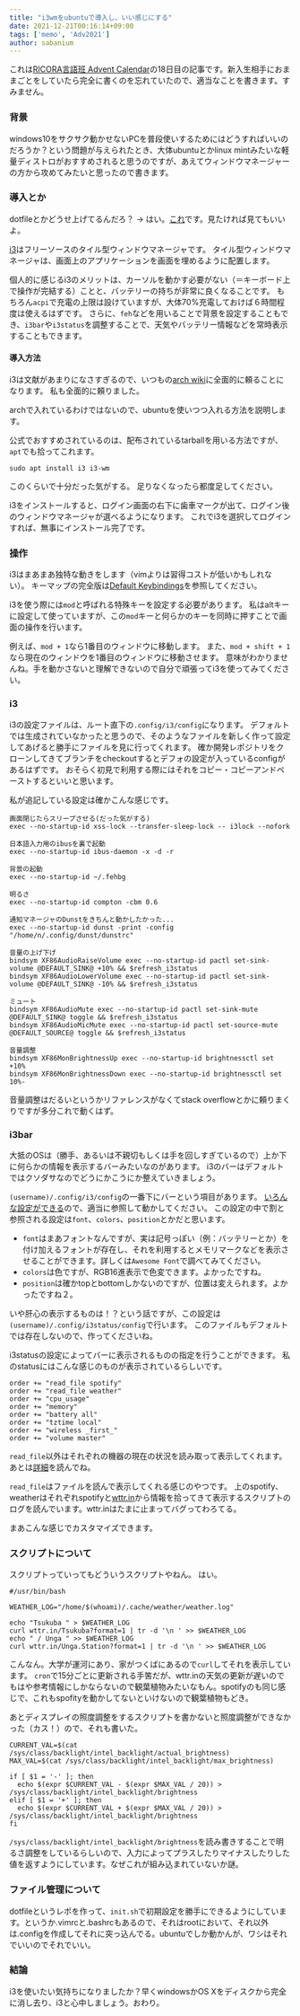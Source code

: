 ```yaml
---
title: "i3wmをubuntuで導入し、いい感じにする"
date: 2021-12-21T00:16:14+09:00
tags: ['memo', 'Adv2021']
author: sabanium
---
```


これは[RICORA言語班 Advent Calendar](https://adventar.org/6389)の18日目の記事です。新入生相手におままごとをしていたら完全に書くのを忘れていたので、適当なことを書きます。すみません。

### 背景

windows10をサクサク動かせないPCを普段使いするためにはどうすればいいのだろうか？という問題が与えられたとき、大体ubuntuとかlinux mintみたいな軽量ディストロがおすすめされると思うのですが、あえてウィンドウマネージャーの方から攻めてみたいと思ったので書きます。

### 導入とか

dotfileとかどうせ上げてるんだろ？ → はい。[これ](https://github.com/phnyo/dotfiles)です。見たければ見てもいいよ。

[i3](https://i3wm.org)はフリーソースのタイル型ウィンドウマネージャです。
タイル型ウィンドウマネージャは、画面上のアプリケーションを画面を埋めるように配置します。

個人的に感じるi3のメリットは、カーソルを動かす必要がない（＝キーボード上で操作が完結する）ことと、バッテリーの持ちが非常に良くなることです。
もちろん`acpi`で充電の上限は設けていますが、大体70%充電しておけば６時間程度は使えるはずです。
さらに、`feh`などを用いることで背景を設定することもでき、`i3bar`や`i3status`を調整することで、天気やバッテリー情報などを常時表示することもできます。

#### 導入方法

i3は文献があまりになさすぎるので、いつもの[arch wiki](https://wiki.archlinux.jp/index.php/I3)に全面的に頼ることになります。
私も全面的に頼りました。

archで入れているわけではないので、ubuntuを使いつつ入れる方法を説明します。

公式でおすすめされているのは、配布されているtarballを用いる方法ですが、`apt`でも拾ってこれます。

```
sudo apt install i3 i3-wm
```
このくらいで十分だった気がする。
足りなくなったら都度足してください。

i3をインストールすると、ログイン画面の右下に歯車マークが出て、ログイン後のウィンドウマネージャが選べるようになります。
これでi3を選択してログインすれば、無事にインストール完了です。

### 操作

i3はまあまあ独特な動きをします（vimよりは習得コストが低いかもしれない）。
キーマップの完全版は[Default Keybindings](https://i3wm.org/docs/userguide.html#_default_keybindings)を参照してください。

i3を使う際には`mod`と呼ばれる特殊キーを設定する必要があります。
私はaltキーに設定して使っていますが、この`mod`キーと何らかのキーを同時に押すことで画面の操作を行います。

例えば、`mod + 1`なら1番目のウィンドウに移動します。
また、`mod + shift + 1`なら現在のウィンドウを1番目のウィンドウに移動させます。
意味がわかりませんね。手を動かさないと理解できないので自分で頑張ってi3を使ってみてください。

### i3

i3の設定ファイルは、ルート直下の`.config/i3/config`になります。
デフォルトでは生成されていなかったと思うので、そのようなファイルを新しく作って設定してあげると勝手にファイルを見に行ってくれます。
確か開発レポジトリをクローンしてきてブランチをcheckoutするとデフォの設定が入っているconfigがあるはずです。
おそらく初見で利用する際にはそれをコピー・コピーアンドペーストするといいと思います。

私が追記している設定は確かこんな感じです。
```
画面閉じたらスリープさせる(だった気がする)
exec --no-startup-id xss-lock --transfer-sleep-lock -- i3lock --nofork

日本語入力用のibusを裏で起動
exec --no-startup-id ibus-daemon -x -d -r

背景の起動
exec --no-startup-id ~/.fehbg

明るさ
exec --no-startup-id compton -cbm 0.6

通知マネージャのDunstをきちんと動かしたかった...
exec --no-startup-id dunst -print -config "/home/n/.config/dunst/dunstrc"

音量の上げ下げ
bindsym XF86AudioRaiseVolume exec --no-startup-id pactl set-sink-volume @DEFAULT_SINK@ +10% && $refresh_i3status
bindsym XF86AudioLowerVolume exec --no-startup-id pactl set-sink-volume @DEFAULT_SINK@ -10% && $refresh_i3status

ミュート
bindsym XF86AudioMute exec --no-startup-id pactl set-sink-mute @DEFAULT_SINK@ toggle && $refresh_i3status
bindsym XF86AudioMicMute exec --no-startup-id pactl set-source-mute @DEFAULT_SOURCE@ toggle && $refresh_i3status

音量調整
bindsym XF86MonBrightnessUp exec --no-startup-id brightnessctl set +10%
bindsym XF86MonBrightnessDown exec --no-startup-id brightnessctl set 10%-
```
音量調整はだるいというかリファレンスがなくてstack overflowとかに頼りまくりですが多分これで動くはず。

### i3bar

大抵のOSは（勝手、あるいは不親切もしくは手を回しすぎているので）上か下に何らかの情報を表示するバーみたいなのがあります。
i3のバーはデフォルトではクソダサなのでどうにかこうにか整えていきましょう。

`(username)/.config/i3/config`の一番下にバーという項目があります。
[いろんな設定ができる](https://i3wm.org/docs/userguide.html#_configuring_i3bar)ので、適当に参照して動かしてください。
この設定の中で割と参照される設定は`font`、`colors`、`position`とかだと思います。

- `font`はまあフォントなんですが、実は記号っぽい（例：バッテリーとか）を付け加えるフォントが存在し、それを利用するとメモリマークなどを表示させることができます。詳しくは`Awesome Font`で調べてみてください。
- `colors`は色ですが、RGB16進表示で色変できます。よかったですね。
- `position`は確かtopとbottomしかないのですが、位置は変えられます。よかったですね２。

いや肝心の表示するものは！？という話ですが、この設定は`(username)/.config/i3status/config`で行います。
このファイルもデフォルトでは存在しないので、作ってくださいね。

i3statusの設定によってバーに表示されるものの指定を行うことができます。
私のstatusにはこんな感じのものが表示されているらしいです。

```
order += "read_file spotify"
order += "read_file weather"
order += "cpu_usage"
order += "memory"
order += "battery all"
order += "tztime local"
order += "wireless _first_"
order += "volume master"
```

`read_file`以外はそれぞれの機器の現在の状況を読み取って表示してくれます。あとは[詳細](https://i3wm.org/docs/i3status.html)を読んでね。

`read_file`はファイルを読んで表示してくれる感じのやつです。
上のspotify、weatherはそれぞれspotifyと[wttr.in](wttr.in)から情報を拾ってきて表示するスクリプ卜のログを読んでいます。wttr.inはたまに止まってバグってわろてる。

まあこんな感じでカスタマイズできます。

### スクリプトについて

スクリプトっていってもどういうスクリプトやねん。
はい。
```
#/usr/bin/bash

WEATHER_LOG="/home/$(whoami)/.cache/weather/weather.log"

echo "Tsukuba " > $WEATHER_LOG
curl wttr.in/Tsukuba?format=1 | tr -d '\n ' >> $WEATHER_LOG 
echo " / Unga " >> $WEATHER_LOG
curl wttr.in/Unga.Station?format=1 | tr -d '\n ' >> $WEATHER_LOG
```
こんなん。大学が運河にあり、家がつくばにあるので`curl`してそれを表示しています。
`cron`で15分ごとに更新される手筈だが、wttr.inの天気の更新が遅いのでもはや参考情報にしかならないので観葉植物みたいなもん。spotifyのも同じ感じで、これもspofityを動かしてないといけないので観葉植物もどき。

あとディスプレイの照度調整をするスクリプトを書かないと照度調整ができなかった（カス！）ので、それも書いた。
```
CURRENT_VAL=$(cat /sys/class/backlight/intel_backlight/actual_brightness)
MAX_VAL=$(cat /sys/class/backlight/intel_backlight/max_brightness)

if [ $1 = '-' ]; then
  echo $(expr $CURRENT_VAL - $(expr $MAX_VAL / 20)) > /sys/class/backlight/intel_backlight/brightness
elif [ $1 = '+' ]; then
  echo $(expr $CURRENT_VAL + $(expr $MAX_VAL / 20)) > /sys/class/backlight/intel_backlight/brightness
fi
```
`/sys/class/backlight/intel_backlight/brightness`を読み書きすることで明るさ調整をしているらしいので、入力によってプラスしたりマイナスしたりした値を返すようにしています。なぜこれが組み込まれていないか謎。

### ファイル管理について

dotfileというレポを作って、`init.sh`で初期設定を勝手にできるようにしています。というか.vimrcと.bashrcもあるので、それはrootにおいて、それ以外は.configを作成してそれに突っ込んでる。ubuntuでしか動かんが、ワシはそれでいいのでそれでいい。

### 結論

i3を使いたい気持ちになりましたか？早くwindowsかOS Xをディスクから完全に消し去り、i3と心中しましょう。おわり。
